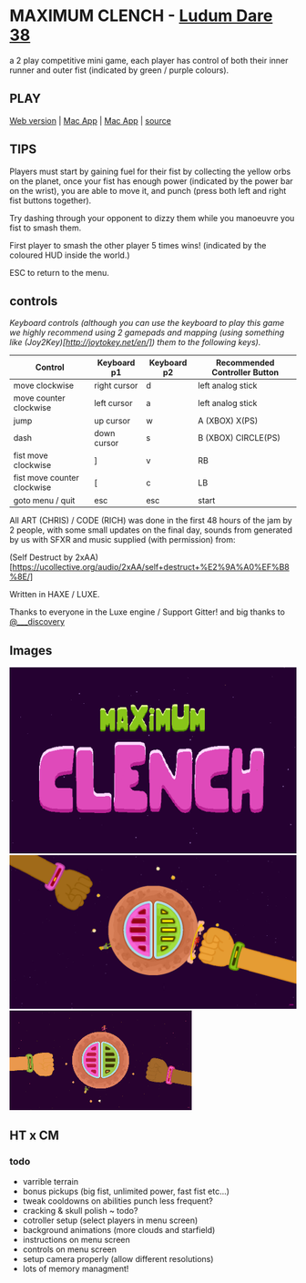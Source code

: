 # MAXIMUM CLENCH - [Ludum Dare 38](https://ldjam.com/events/ludum-dare/38/maximum-clench)

a 2 play competitive mini game, each player has control of both their inner runner and outer fist (indicated by green / purple colours).

## PLAY

[Web version](http://www.hypertrifle.com/fist.html) | [Mac App](http://www.hypertrifle.com/fist_mac.zip) | [Mac App](http://www.hypertrifle.com/fist_pc.zip) | [source](https://github.com/hypertrifle/LD38)

## TIPS

Players must start by gaining fuel for their fist by collecting the yellow orbs on the planet, once your fist has enough power (indicated by the power bar on the wrist), you are able to move it, and punch (press both left and right fist buttons together).

Try dashing through your opponent to dizzy them while you manoeuvre you fist to smash them.

First player to smash the other player 5 times wins! (indicated by the coloured HUD inside the world.)

ESC to return to the menu.

## controls

*Keyboard controls (although you can use the keyboard to play this game we highly recommend using 2 gamepads and mapping (using something like (Joy2Key)[http://joytokey.net/en/]) them to the following keys).*

| Control                     | Keyboard p1  | Keyboard p2 | Recommended Controller Button |
|-----------------------------|--------------|-------------|-------------------------------|
| move clockwise              | right cursor | d           | left analog stick             |
| move counter clockwise      | left cursor  | a           | left analog stick             |
| jump                        | up cursor    | w           | A (XBOX) X(PS)                |
| dash                        | down cursor  | s           | B (XBOX) CIRCLE(PS)           |
| fist move clockwise         | ]            | v           | RB                            |
| fist move counter clockwise | [            | c           | LB                            |
| goto menu / quit | esc            | esc           | start                            |


All ART (CHRIS) / CODE (RICH) was done in the first 48 hours of the jam by 2 people, with some small updates on the final day, sounds from generated by us with SFXR and music supplied (with permission) from:

(Self Destruct by 2xAA)[https://ucollective.org/audio/2xAA/self+destruct+%E2%9A%A0%EF%B8%8E/]

Written in HAXE / LUXE.

Thanks to everyone in the Luxe engine / Support Gitter! and big thanks to [@___discovery](https://twitter.com/___discovery/)

 ## Images

 ![LOGO](https://raw.githubusercontent.com/hypertrifle/LD38/master/assets/promo/title.png "maximum clench")
 ![Screenshot](https://raw.githubusercontent.com/hypertrifle/LD38/master/assets/promo/ss1.png "maximum clench")
 ![gameplay](https://raw.githubusercontent.com/hypertrifle/LD38/master/assets/promo/cap2.gif "maximum clench")


## HT x CM

### todo
- varrible terrain
- bonus pickups (big fist, unlimited power, fast fist etc...)
- tweak cooldowns on abilities punch less frequent?
- cracking & skull polish ~ todo?
- cotroller setup (select players in menu screen)
- background animations (more clouds and starfield) 
- instructions on menu screen
- controls on menu screen
- setup camera properly (allow different resolutions)
- lots of memory managment!


